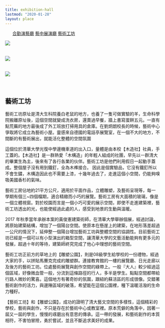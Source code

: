 ```yaml
---
title: exhibition-hall
lastmod: "2020-01-28"
layout: place
---
```


<div class="page-place container-fluid">

<ul class="tab">
    <a href="/about/place/zyxel/">合勤演藝廳</a>
    <a href="/about/place/exhibition-hall/">藝中展演廳</a>
    <a href="/about/place/art-workshop/" class="active">藝術工坊</a>
</ul>

<div class="row">
<div class="col-lg-6" style="padding-right: 60px">

<img class="w-100" src="https://i.imgur.com/Yb2w790h.png"/>
<br>
<br>
<br>
<img class="w-100" src="https://i.imgur.com/kLXr8sqh.png"/>
<br>
<br>
<br>
<img class="w-100" src="https://i.imgur.com/TQjJ0F7h.png"/>
<br>
<br>
<br>


</div>
<div class="col-lg-6">

## 藝術工坊

藝術工坊原址是清大生科院養白老鼠的地方，也養了一隻可做實驗的羊，生命科學院搬離原址後，這個空間就變成洗衣房，還賣過早餐，牆上書寫蛋餅五元。一直有點荒蕪的地方最後成了外工班放打掃用具的倉庫。在劉炯朗校長的時候，藝術中心爭取將它成立為藝術小屋。靈感來自德國的電話亭展覽室，在一個不大的地方，不間斷的有藝術展出，就能活化整體的空間氛圍

這個位於清華大學光復中學邊機車道的出入口，量體是由本校【木造社】社員，手工蓋的。【木造社】是一群熱愛「木構造」的年輕人組成的社團，早先以一群清大的畢業生為主，後來有了各行各業的伙伴。藝術工坊是他們利用假日一起動手蓋成。整個屋子沒有用到鐵釘，全為木榫接合。 因此是個實驗品，它沒有鐵釘所以不會生鏽，木構造因此也不需要上漆，十幾年過去了，走進這個小空間，仍能夠嗅吸美國香杉的氣味。

藝術工房佔地約21平方公尺，適用於平面作品，立體雕塑，及藝術呈現等，每一學期有個三~四個檔期，適合精緻而小巧的展覽。藝術工房有大面積的玻璃，像是一個立體視窗。對於校園而言是一個小巧可愛的展示空間，即使不走進建築裡，藝術工坊透出的光，也能使經過此處的人，感受到地景的生動與溫暖。

2017 年秋季當年承辦本案的黃俊憲建築術師，在清華大學舉辦個展，經過討論，將原始建築結構，增加了一個陽台空間。使原本在懸崖上的建築，在地形落差超過一公尺的情況下，延伸整一個陽台增加藝術工坊與整體空間的協調性。目前藝術工坊已經是一個可以有小型演出的箱型空間，讓清華大學的文藝活動能夠有更多元的發展，超過十年的等待，建築師終究完成了他心中理想的藝術空間。

藝術工坊正前方的草地上的【雕塑公園】，則是08級學生給學校的一份禮物，經過大家的手，以拼貼馬賽克完成的雕塑群。連接教育館的一樓的展覽廳、日光走廊以及後方的藝術工坊。位處藝術展覽與創作空間的綠帶上。一般『大人』較少經過這個區域，好像微血管一般，分流到這條路徑的行人，多半是學生。點點空間都帶給行路人微妙的驚喜。這個地方有著奇妙的氛圍，跟紐約蘇活區的形成很像。交錯著藝術創作的活力，與邊陲區域的破落，希望能在這個公園裡，種下溫暖活潑的生命力種籽。

【藝術工坊】和【雕塑公園】，成功的證明了清大藝文空間的多樣性，這個精彩的學校，藝術與創作，不只是存在於藝術中心或教室裡。原本荒僻的角落中，因著一屆又一屆的學生，慢慢的琢磨出有意思的傳承。這一帶的發展，和藝術創作的本質相符，不害怕冒險，勇於嘗試，並且不斷追求美好的成果。
</div>
</div>
</div>